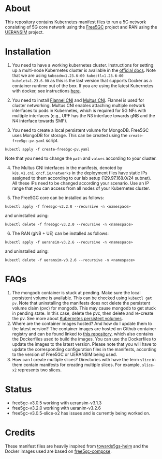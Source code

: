 # About
This repository contains Kubernetes manifest files to run a 5G network consisting of 5G core network using the [Free5GC](https://github.com/free5gc/free5gc) project and RAN using the [UERANSIM](https://github.com/aligungr/UERANSIM) project.

# Installation
1. You need to have a working kubernetes cluster. Instructions for setting up a multi-node Kubernetes cluster is available in the [official docs](https://kubernetes.io/docs/setup/production-environment/tools/kubeadm/install-kubeadm/). Note that we are using `kubeadm=1.23.6-00 kubectl=1.23.6-00 kubelet=1.23.6-00` as this is the last version that supports Docker as a container runtime out of the box. If you are using the latest Kubernetes with docker, see instructions [here](https://kubernetes.io/docs/setup/production-environment/container-runtimes/#docker).

2. You need to install [Flannel CNI](https://github.com/flannel-io/flannel) and [Multus CNI](https://github.com/k8snetworkplumbingwg/multus-cni). Flannel is used for cluster networking. Multus CNI enables attaching multiple network interfaces to pods in Kubernetes, which is required for 5G NFs with multiple interfaces (e.g., UPF has the N3 interface towards gNB and the N4 interface towards SMF).

3. You need to create a local persistent volume for MongoDB. Free5GC uses MongoDB for storage. This can be created using the `create-free5gc-pv.yaml` script.
```
kubectl apply -f create-free5gc-pv.yaml
```
Note that you need to change the `path` and `values` according to your cluster.

4. The Multus CNI interfaces in the manifests, denoted by `k8s.v1.cni.cncf.io/networks` in the deployment files have static IPs assigned to them according to our lab setup (129.97.168.0/24 subnet). All these IPs need to be changed according your scenario. Use an IP range that you can access from all nodes of your Kubernetes cluster.

5. The Free5GC core can be installed as follows:
```
kubectl apply -f free5gc-v3.2.0 --recursive -n <namespace>
```
and uninstalled using:
```
kubectl delete -f free5gc-v3.2.0 --recursive -n <namespace>
```
6. The RAN (gNB + UE) can be installed as follows:
```
kubectl apply -f ueransim-v3.2.6 --recursive -n <namespace>
```
and uninstalled using:
```
kubectl delete -f ueransim-v3.2.6 --recursive -n <namespace>
```

# FAQs
1. The mongodb container is stuck at pending. 
   Make sure the local persistent volume is available. This can be checked using `kubectl get pv`. Note that uninstalling the manifests does not delete the persistent volume claim (pvc) for mongodb. This may cause mongodb to get stuck in pending state. In this case, delete the pvc, then delete and re-create the pv. See more about [Kubernetes persistent volumes](https://kubernetes.io/docs/concepts/storage/persistent-volumes/).
2. Where are the container images hosted? And how do I update them to the latest version?
   The container images are hosted on Github container registry and can be found linked to [this repository](https://github.com/niloysh/free5gc-dockerfiles), which also contains the Dockerfiles used to build the images.
   You can use the Dockerfiles to update the images to the latest version. Please note that you will have to update the corresponding configuration files in the manifests, according to the version of Free5GC or UERANSIM being used.
3. How can I create multiple slices?
   Directories with have the term `slice` in them contain manifests for creating multiple slices. For example, `slice-x2` represents two slices.

# Status
- free5gc-v3.0.5 working with ueransim-v3.1.3
- free5gc-v3.2.0 working with ueranim-v3.2.6
- free5gc-v3.0.5-slice-x2 has issues and is currently being worked on.


# Credits
These manifest files are heavily inspired from [towards5gs-helm](https://github.com/Orange-OpenSource/towards5gs-helm) and the Docker images used are based on [free5gc-compose](https://github.com/free5gc/free5gc-compose).
   